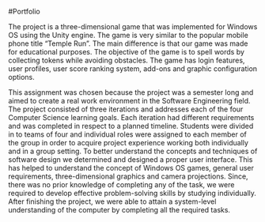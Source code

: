 
#Portfolio


The project is a three-dimensional game that was implemented for Windows OS using the Unity engine. The game is very similar to the popular mobile phone title “Temple Run”. The main difference is that our game was made for educational purposes. The objective of the game is to spell words by collecting tokens while avoiding obstacles. The game has login features, user profiles, user score ranking system, add-ons and graphic configuration options.

This assignment was chosen because the project was a semester long and aimed to create a real work environment in the Software Engineering field. The project consisted of three iterations and addresses each of the four Computer Science learning goals. Each iteration had different requirements and was completed in respect to a planned timeline. Students were divided in to teams of four and individual roles were assigned to each member of the group in order to acquire project experience working both individually and in a group setting. To better understand the concepts and techniques of software design we determined and designed a proper user interface. This has helped to understand the concept of Windows OS games, general user requirements, three-dimensional graphics and camera projections. Since, there was no prior knowledge of completing any of the task, we were required to develop effective problem-solving skills by studying individually. After finishing the project, we were able to attain a system-level understanding of the computer by completing all the required tasks.
